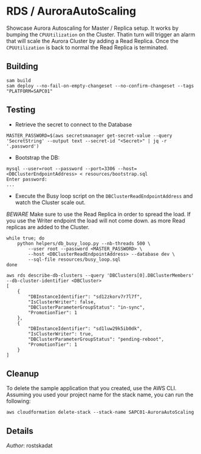 # RDS / AuroraAutoScaling

Showcase Aurora Autoscaling for Master / Replica setup. It works by bumping the `CPUUtilization` on the Cluster. Thatin turn will trigger an alarm that will scale the Aurora Cluster by adding a Read Replica. Once the `CPUUtilization` is back to normal the Read Replica is terminated.

## Building

```shell
sam build 
sam deploy --no-fail-on-empty-changeset --no-confirm-changeset --tags "PLATFORM=SAPC01" 
```

## Testing

* Retrieve the secret to connect to the Database

```shell
MASTER_PASSWORD=$(aws secretsmanager get-secret-value --query 'SecretString' --output text --secret-id "<Secret>" | jq -r '.password')
```

* Bootstrap the DB:  

```shell
mysql --user=root --password --port=3306 --host=<DBClusterEndpointAddress> < resources/bootstrap.sql
Enter password: 
...
```

* Execute the Busy loop script on the `DBClusterReadEndpointAddress` and watch the Cluster scale out.

*BEWARE* Make sure to use the Read Replica in order to spread the load. If you use the Writer endpoint the load will not come down. as more Read replicas are added to the Cluster.

```shell
while true; do
    python helpers/db_busy_loop.py --nb-threads 500 \
        --user root --password <MASTER_PASSWORD> \
        --host <DBClusterReadEndpointAddress> --database dev \
        --sql-file resources/busy_loop.sql
done
```
```shell
aws rds describe-db-clusters --query 'DBClusters[0].DBClusterMembers' --db-cluster-identifier <DBCluster>
[
    {
        "DBInstanceIdentifier": "sd12zkorv7r7l7f",
        "IsClusterWriter": false,
        "DBClusterParameterGroupStatus": "in-sync",
        "PromotionTier": 1
    },
    {
        "DBInstanceIdentifier": "sd1luw29k5ib0dk",
        "IsClusterWriter": true,
        "DBClusterParameterGroupStatus": "pending-reboot",
        "PromotionTier": 1
    }
]
```

## Cleanup

To delete the sample application that you created, use the AWS CLI. Assuming you used your project name for the stack name, you can run the following:

```shell
aws cloudformation delete-stack --stack-name SAPC01-AuroraAutoScaling
```

## Details

*Author*: rostskadat
